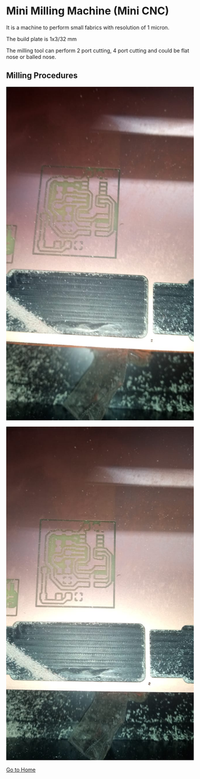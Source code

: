 # Mini Milling Machine (Mini CNC)

It is a machine to perform small fabrics with resolution of 1 micron.

The build plate is 1x3/32 mm 

The milling tool can perform 2 port cutting, 4 port cutting and could be flat nose or balled nose.

## Milling Procedures

![pcb-cutting](img/pcb-cutting.jpeg)

![pcb-cutting1](img/pcb-cutting1.jpeg)

[Go to Home](readme.md)